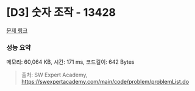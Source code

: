 # [D3] 숫자 조작 - 13428 

[문제 링크](https://swexpertacademy.com/main/code/problem/problemDetail.do?contestProbId=AX4EJPs68IkDFARe) 

### 성능 요약

메모리: 60,064 KB, 시간: 171 ms, 코드길이: 642 Bytes



> 출처: SW Expert Academy, https://swexpertacademy.com/main/code/problem/problemList.do